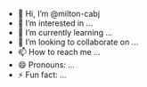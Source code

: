 - 👋 Hi, I’m @milton-cabj
- 👀 I’m interested in ...
- 🌱 I’m currently learning ...
- 💞️ I’m looking to collaborate on ...
- 📫 How to reach me ...
- 😄 Pronouns: ...
- ⚡ Fun fact: ...

<!---
milton-cabj/milton-cabj is a ✨ special ✨ repository because its `README.md` (this file) appears on your GitHub profile.
You can click the Preview link to take a look at your changes.
--->
